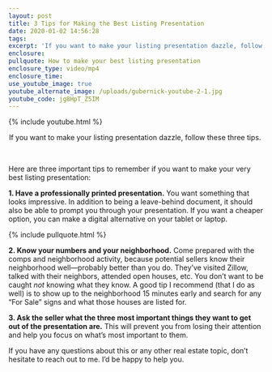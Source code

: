```yaml
---
layout: post
title: 3 Tips for Making the Best Listing Presentation
date: 2020-01-02 14:56:28
tags:
excerpt: 'If you want to make your listing presentation dazzle, follow these three tips.'
enclosure:
pullquote: How to make your best listing presentation
enclosure_type: video/mp4
enclosure_time:
use_youtube_image: true
youtube_alternate_image: /uploads/gubernick-youtube-2-1.jpg
youtube_code: jg8HpT_Z5IM
---
```


{% include youtube.html %}

<center>If you want to make your listing presentation dazzle, follow these three tips.&nbsp;</center>

&nbsp;

Here are three important tips to remember if you want to make your very best listing presentation:

**1\. Have a professionally printed presentation.** You want something that looks impressive. In addition to being a leave-behind document, it should also be able to prompt you through your presentation. If you want a cheaper option, you can make a digital alternative on your tablet or laptop.&nbsp;

{% include pullquote.html %}

**2\. Know your numbers and your neighborhood.** Come prepared with the comps and neighborhood activity, because potential sellers know their neighborhood well—probably better than you do. They’ve visited Zillow, talked with their neighbors, attended open houses, etc. You don’t want to be caught *not* knowing what they know. A good tip I recommend (that I do as well) is to show up to the neighborhood 15 minutes early and search for any “For Sale” signs and what those houses are listed for.&nbsp;

**3\. Ask the seller what the three most important things they want to get out of the presentation are.** This will prevent you from losing their attention and help you focus on what’s most important to them.&nbsp;

If you have any questions about this or any other real estate topic, don’t hesitate to reach out to me. I’d be happy to help you.